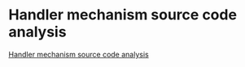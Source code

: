 # Handler mechanism source code analysis
[Handler mechanism source code analysis](https://aiwithcloud.com/2022/09/15/handler_mechanism_source_code_analysis/)